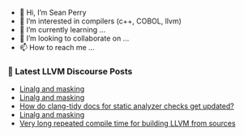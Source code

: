 - 👋 Hi, I’m Sean Perry
- 👀 I’m interested in compilers (c++, COBOL, llvm)
- 🌱 I’m currently learning ...
- 💞️ I’m looking to collaborate on ...
- 📫 How to reach me ...

<!---
s66perry/s66perry is a ✨ special ✨ repository because its `README.md` (this file) appears on your GitHub profile.
You can click the Preview link to take a look at your changes.
--->
### 📕 Latest LLVM Discourse Posts

<!-- DISCOURSE-LLVM:START -->
- [Linalg and masking](https://discourse.llvm.org/t/linalg-and-masking/62795#post_7)
- [Linalg and masking](https://discourse.llvm.org/t/linalg-and-masking/62795#post_6)
- [How do clang-tidy docs for static analyzer checks get updated?](https://discourse.llvm.org/t/how-do-clang-tidy-docs-for-static-analyzer-checks-get-updated/62796#post_2)
- [Linalg and masking](https://discourse.llvm.org/t/linalg-and-masking/62795#post_5)
- [Very long repeated compile time for building LLVM from sources](https://discourse.llvm.org/t/very-long-repeated-compile-time-for-building-llvm-from-sources/62799#post_2)
<!-- DISCOURSE-LLVM:END -->
